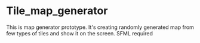 # Tile_map_generator
This is map generator prototype. It's creating randomly generated map from few types of tiles and show it on the screen. SFML required
